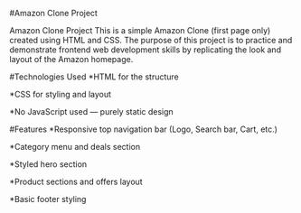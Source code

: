 #Amazon Clone Project

Amazon  Clone Project
This is a simple Amazon Clone (first page only) created using HTML and CSS. The purpose of this project is to practice and demonstrate frontend web development skills by replicating the look and layout of the Amazon homepage.

#Technologies Used
*HTML for the structure

*CSS for styling and layout

*No JavaScript used — purely static design

#Features
*Responsive top navigation bar (Logo, Search bar, Cart, etc.)

*Category menu and deals section

*Styled hero section

*Product sections and offers layout

*Basic footer styling
